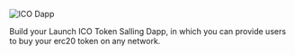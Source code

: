 ![ICO Dapp](https://www.daulathussain.com/wp-content/uploads/2023/08/erc20-token-selling-dapp-ico-project.jpg)

Build your Launch ICO Token Salling Dapp, in which you can provide users to buy your erc20 token on any network.